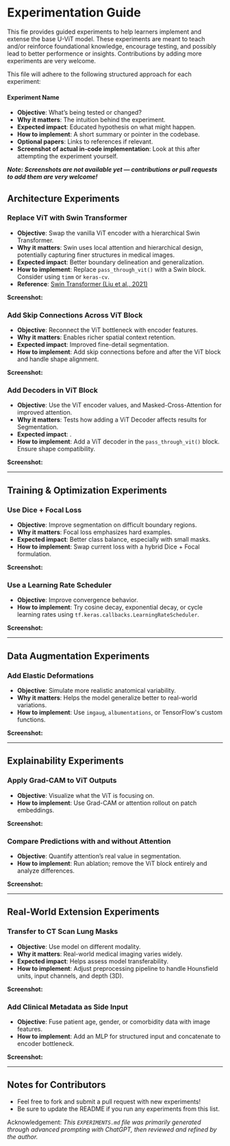 # Experimentation Guide

This fie provides guided experiments to help learners implement and extense the base U-ViT model. These experiments are meant to teach and/or reinforce foundational knowledge, encourage testing, and possibly lead to better performence or insights. Contributions by adding more experiments are very welcome. 

This file will adhere to the following structured approach for each experiment: 

#### Experiment Name
- **Objective**: What’s being tested or changed?
- **Why it matters**: The intuition behind the experiment. 
- **Expected impact**: Educated hypothesis on what might happen.
- **How to implement**: A short summary or pointer in the codebase.
- **Optional papers**: Links to references if relevant.
- **Screenshot of actual in-code implementation**: Look at this after attempting the experiment yourself.  
   
***Note: Screenshots are not available yet — contributions or pull requests to add them are very welcome!***

## Architecture Experiments

### Replace ViT with Swin Transformer
- **Objective**: Swap the vanilla ViT encoder with a hierarchical Swin Transformer.
- **Why it matters**: Swin uses local attention and hierarchical design, potentially capturing finer structures in medical images.
- **Expected impact**: Better boundary delineation and generalization.
- **How to implement**: Replace `pass_through_vit()` with a Swin block. Consider using `timm` or `keras-cv`.
- **Reference**: [Swin Transformer (Liu et al., 2021)](https://arxiv.org/abs/2103.14030)

**Screenshot:**

### Add Skip Connections Across ViT Block
- **Objective**: Reconnect the ViT bottleneck with encoder features.
- **Why it matters**: Enables richer spatial context retention.
- **Expected impact**: Improved fine-detail segmentation.
- **How to implement**: Add skip connections before and after the ViT block and handle shape alignment.

**Screenshot:**

### Add Decoders in ViT Block
- **Objective**: Use the ViT encoder values, and Masked-Cross-Attention for improved attention. 
- **Why it matters**: Tests how adding a ViT Decoder affects results for Segmentation.
- **Expected impact**: .
- **How to implement**: Add a ViT decoder in the ```pass_through_vit()``` block. Ensure shape compatibility.  

**Screenshot:**

---

## Training & Optimization Experiments

### Use Dice + Focal Loss
- **Objective**: Improve segmentation on difficult boundary regions.
- **Why it matters**: Focal loss emphasizes hard examples.
- **Expected impact**: Better class balance, especially with small masks.
- **How to implement**: Swap current loss with a hybrid Dice + Focal formulation.

**Screenshot:**

### Use a Learning Rate Scheduler
- **Objective**: Improve convergence behavior.
- **How to implement**: Try cosine decay, exponential decay, or cycle learning rates using `tf.keras.callbacks.LearningRateScheduler`.

**Screenshot:**

---

## Data Augmentation Experiments

### Add Elastic Deformations
- **Objective**: Simulate more realistic anatomical variability. 
- **Why it matters**: Helps the model generalize better to real-world variations.
- **How to implement**: Use `imgaug`, `albumentations`, or TensorFlow's custom functions.

**Screenshot:**

---

## Explainability Experiments

### Apply Grad-CAM to ViT Outputs
- **Objective**: Visualize what the ViT is focusing on.
- **How to implement**: Use Grad-CAM or attention rollout on patch embeddings.

**Screenshot:**

### Compare Predictions with and without Attention
- **Objective**: Quantify attention’s real value in segmentation.
- **How to implement**: Run ablation; remove the ViT block entirely and analyze differences.

**Screenshot:**

---

## Real-World Extension Experiments

### Transfer to CT Scan Lung Masks
- **Objective**: Use model on different modality.
- **Why it matters**: Real-world medical imaging varies widely.
- **Expected impact**: Helps assess model transferability.
- **How to implement**: Adjust preprocessing pipeline to handle Hounsfield units, input channels, and depth (3D).

**Screenshot:**

### Add Clinical Metadata as Side Input
- **Objective**: Fuse patient age, gender, or comorbidity data with image features.
- **How to implement**: Add an MLP for structured input and concatenate to encoder bottleneck.

**Screenshot:**

---

## Notes for Contributors

- Feel free to fork and submit a pull request with new experiments!
- Be sure to update the README if you run any experiments from this list.

Acknowledgement:
*This `EXPERIMENTS.md` file was primarily generated through advanced prompting with ChatGPT, then reviewed and refined by the author.*